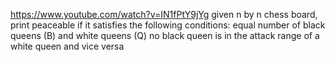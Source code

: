 https://www.youtube.com/watch?v=IN1fPtY9jYg
given n by n chess board, print peaceable if it satisfies the following conditions:
    equal number of black queens (B) and white queens (Q)
    no black queen is in the attack range of a white queen and vice versa